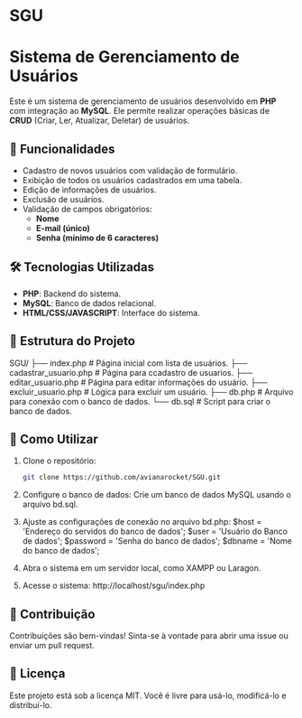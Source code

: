 # SGU
# Sistema de Gerenciamento de Usuários

Este é um sistema de gerenciamento de usuários desenvolvido em **PHP** com integração ao **MySQL**. Ele permite realizar operações básicas de **CRUD** (Criar, Ler, Atualizar, Deletar) de usuários.

## 🚀 Funcionalidades

- Cadastro de novos usuários com validação de formulário.
- Exibição de todos os usuários cadastrados em uma tabela.
- Edição de informações de usuários.
- Exclusão de usuários.
- Validação de campos obrigatórios:
  - **Nome**
  - **E-mail (único)**
  - **Senha (mínimo de 6 caracteres)**

## 🛠️ Tecnologias Utilizadas

- **PHP**: Backend do sistema.
- **MySQL**: Banco de dados relacional.
- **HTML/CSS/JAVASCRIPT**: Interface do sistema.

## 📂 Estrutura do Projeto

SGU/
├── index.php # Página inicial com lista de usuários.
├── cadastrar_usuario.php # Página para ccadastro de usuarios.
├── editar_usuario.php # Página para editar informações do usuário.
├── excluir_usuario.php # Lógica para excluir um usuário.
├── db.php # Arquivo para conexão com o banco de dados.
└── db.sql # Script para criar o banco de dados.


## 📝 Como Utilizar

1. Clone o repositório:
   ```bash
   git clone https://github.com/avianarocket/SGU.git

2. Configure o banco de dados:
   Crie um banco de dados MySQL usando o arquivo bd.sql.

3. Ajuste as configurações de conexão no arquivo bd.php:
   $host = 'Endereço do servidos do banco de dados';
   $user = 'Usuário do Banco de dados';
   $password = 'Senha do banco de dados';
   $dbname = 'Nome do banco de dados';

4. Abra o sistema em um servidor local, como XAMPP ou Laragon.

5. Acesse o sistema:
   http://localhost/sgu/index.php


## 🤝 Contribuição
Contribuições são bem-vindas! Sinta-se à vontade para abrir uma issue ou enviar um pull request.


## 📜 Licença
Este projeto está sob a licença MIT. Você é livre para usá-lo, modificá-lo e distribuí-lo.
